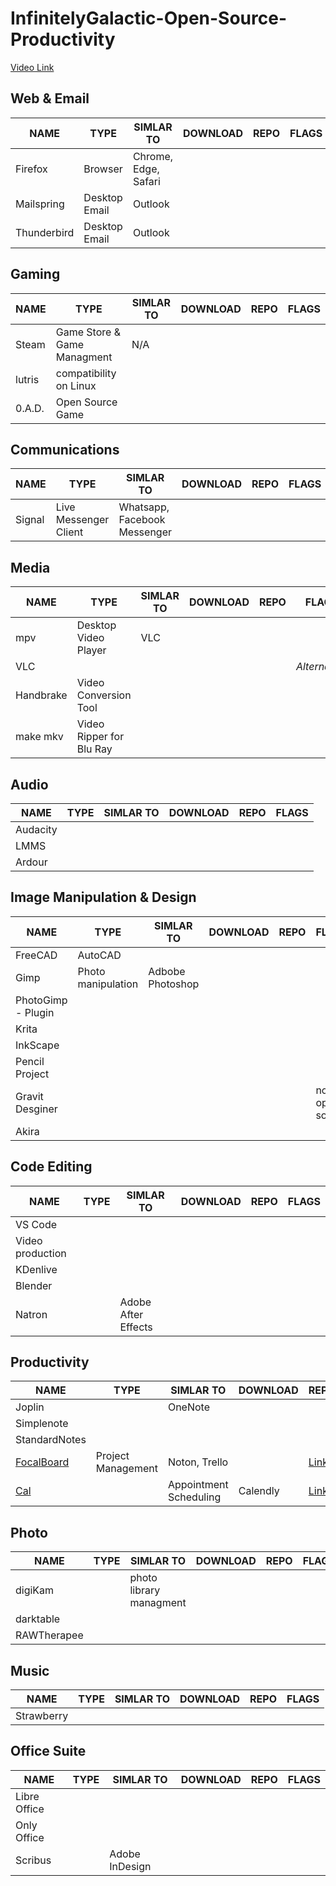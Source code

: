 # InfinitelyGalactic-Open-Source-Productivity

[Video Link](https://youtu.be/j3koOJRUWCc)

## Web & Email

| NAME        | TYPE          | SIMLAR TO            | DOWNLOAD | REPO | FLAGS |
| ----------- | ------------- | -------------------- | -------- | ---- | ----- |
| Firefox     | Browser       | Chrome, Edge, Safari |          |      |       |
| Mailspring  | Desktop Email | Outlook              |          |      |       |
| Thunderbird | Desktop Email | Outlook              |          |      |       |

## Gaming

| NAME   | TYPE                        | SIMLAR TO | DOWNLOAD | REPO | FLAGS |
| ------ | --------------------------- | --------- | -------- | ---- | ----- |
| Steam  | Game Store & Game Managment | N/A       |          |      |       |
| lutris | compatibility on Linux      |           |          |      |       |
| 0.A.D. | Open Source Game            |           |          |      |       |

## Communications

| NAME   | TYPE                  | SIMLAR TO                    | DOWNLOAD | REPO | FLAGS |
| ------ | --------------------- | ---------------------------- | -------- | ---- | ----- |
| Signal | Live Messenger Client | Whatsapp, Facebook Messenger |          |      |       |

## Media

| NAME      | TYPE                     | SIMLAR TO | DOWNLOAD | REPO | FLAGS         |
| --------- | ------------------------ | --------- | -------- | ---- | ------------- |
| mpv       | Desktop Video Player     | VLC       |          |      |               |
| VLC       |                          |           |          |      | *Alternative* |
| Handbrake | Video Conversion Tool    |           |          |      |               |
| make mkv  | Video Ripper for Blu Ray |           |          |      |               |

## Audio

| NAME     | TYPE | SIMLAR TO | DOWNLOAD | REPO | FLAGS |
| -------- | ---- | --------- | -------- | ---- | ----- |
| Audacity |      |           |          |      |       |
| LMMS     |      |           |          |      |       |
| Ardour   |      |           |          |      |       |

## Image Manipulation & Design

| NAME               | TYPE               | SIMLAR TO        | DOWNLOAD | REPO | FLAGS           |
| ------------------ | ------------------ | ---------------- | -------- | ---- | --------------- |
| FreeCAD            | AutoCAD            |                  |          |      |                 |
| Gimp               | Photo manipulation | Adbobe Photoshop |          |      |                 |
| PhotoGimp - Plugin |                    |                  |          |      |                 |
| Krita              |                    |                  |          |      |                 |
| InkScape           |                    |                  |          |      |                 |
| Pencil Project     |                    |                  |          |      |                 |
| Gravit Desginer    |                    |                  |          |      | not open source |
| Akira              |                    |                  |          |      |                 |

## Code Editing

| NAME             | TYPE | SIMLAR TO           | DOWNLOAD | REPO | FLAGS |
| ---------------- | ---- | ------------------- | -------- | ---- | ----- |
| VS Code          |      |                     |          |      |       |
| Video production |      |                     |          |      |       |
| KDenlive         |      |                     |          |      |       |
| Blender          |      |                     |          |      |       |
| Natron           |      | Adobe After Effects |          |      |       |

## Productivity

| NAME          | TYPE | SIMLAR TO | DOWNLOAD | REPO | FLAGS |
| ------------- | ---- | --------- | -------- | ---- | ----- |
| Joplin        |      | OneNote   |          |      |       |
| Simplenote    |      |           |          |      |       |
| StandardNotes |      |           |          |      |       |
| [FocalBoard](https://www.focalboard.com/) |    Project Management   |   Noton, Trello        |          |  [Link](https://github.com/mattermost/focalboard)    |       |
| [Cal](https://cal.com/) |      |  Appointment Scheduling         |   Calendly       |    [Link](https://github.com/calcom/cal.com)     |    |

## Photo

| NAME        | TYPE | SIMLAR TO               | DOWNLOAD | REPO | FLAGS |
| ----------- | ---- | ----------------------- | -------- | ---- | ----- |
| digiKam     |      | photo library managment |          |      |       |
| darktable   |      |                         |          |      |       |
| RAWTherapee |      |                         |          |      |       |

## Music

| NAME       | TYPE | SIMLAR TO | DOWNLOAD | REPO | FLAGS |
| ---------- | ---- | --------- | -------- | ---- | ----- |
| Strawberry |      |           |          |      |       |

## Office Suite

| NAME         | TYPE | SIMLAR TO      | DOWNLOAD | REPO | FLAGS |
| ------------ | ---- | -------------- | -------- | ---- | ----- |
| Libre Office |      |                |          |      |       |
| Only Office  |      |                |          |      |       |
| Scribus      |      | Adobe InDesign |          |      |       |
